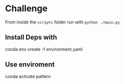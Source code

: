 # Challenge
From inside the `scripts` folder run with `python ./main.py`

## Install Deps with
conda env create -f environment.yaml

## Use enviroment
conda activate pattern
